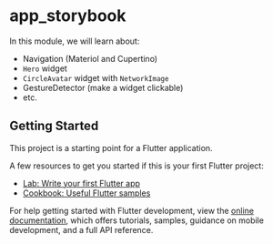 # app_storybook

In this module, we will learn about:

- Navigation (Materiol and Cupertino)
- `Hero` widget
- `CircleAvatar` widget with `NetworkImage`
- GestureDetector (make a widget clickable)
- etc.

## Getting Started

This project is a starting point for a Flutter application.

A few resources to get you started if this is your first Flutter project:

- [Lab: Write your first Flutter app](https://docs.flutter.dev/get-started/codelab)
- [Cookbook: Useful Flutter samples](https://docs.flutter.dev/cookbook)

For help getting started with Flutter development, view the
[online documentation](https://docs.flutter.dev/), which offers tutorials,
samples, guidance on mobile development, and a full API reference.
